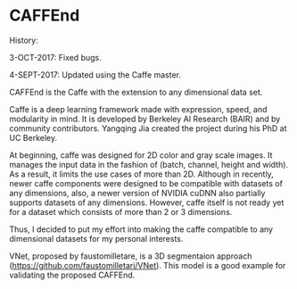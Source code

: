 # CAFFEnd
History:

3-OCT-2017: Fixed bugs.

4-SEPT-2017: Updated using the Caffe master.

CAFFEnd is the Caffe with the extension to any dimensional data set. 

Caffe is a deep learning framework made with expression, speed, and modularity in mind. It is developed by Berkeley AI Research (BAIR) and by community contributors. Yangqing Jia created the project during his PhD at UC Berkeley.

At beginning, caffe was designed for 2D color and gray scale images. It manages the input data in the fashion of (batch, channel, height and width). As a result, it limits the use cases of more than 2D. Although in recently, newer caffe components were designed to be compatible with datasets of any dimensions, also, a newer version of NVIDIA cuDNN also partially supports datasets of any dimensions. However, caffe itself is not ready yet for a dataset which consists of more than 2 or 3 dimensions.

Thus, I decided to put my effort into making the caffe compatible to any dimensional datasets for my personal interests.

VNet, proposed by faustomilletare, is a 3D segmentaion approach (https://github.com/faustomilletari/VNet). This model is a good example for validating the proposed CAFFEnd.  
